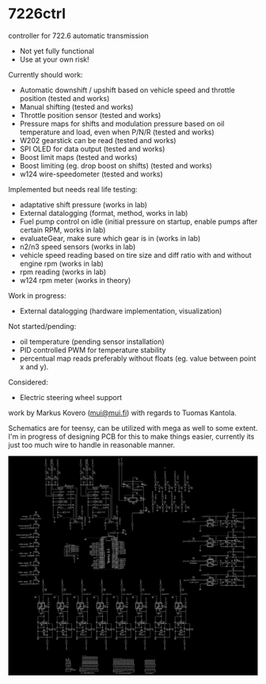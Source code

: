 # 7226ctrl
controller for 722.6 automatic transmission

- Not yet fully functional
- Use at your own risk!

Currently should work:
- Automatic downshift / upshift based on vehicle speed and throttle position (tested and works)
- Manual shifting (tested and works)
- Throttle position sensor (tested and works)
- Pressure maps for shifts and modulation pressure based on oil temperature and load, even when P/N/R (tested and works)
- W202 gearstick can be read (tested and works)
- SPI OLED for data output (tested and works)
- Boost limit maps (tested and works)
- Boost limiting (eg. drop boost on shifts) (tested and works)
- w124 wire-speedometer (tested and works)

Implemented but needs real life testing:
- adaptative shift pressure (works in lab)
- External datalogging (format, method, works in lab)
- Fuel pump control on idle (initial pressure on startup, enable pumps after certain RPM, works in lab)
- evaluateGear, make sure which gear is in (works in lab)
- n2/n3 speed sensors (works in lab)
- vehicle speed reading based on tire size and diff ratio with and without engine rpm (works in lab)
- rpm reading (works in lab)
- w124 rpm meter (works in theory)

Work in progress:
- External datalogging (hardware implementation, visualization)

Not started/pending:
- oil temperature (pending sensor installation)
- PID controlled PWM for temperature stability
- percentual map reads preferably without floats (eg. value between point x and y).

Considered:
- Electric steering wheel support

work by Markus Kovero (mui@mui.fi) with regards to Tuomas Kantola.

Schematics are for teensy, can be utilized with mega as well to some extent.
I'm in progress of designing PCB for this to make things easier, currently its just too much wire to handle in reasonable manner.

![Alt text](/schematics.png?raw=true "Schematics for teensy")


